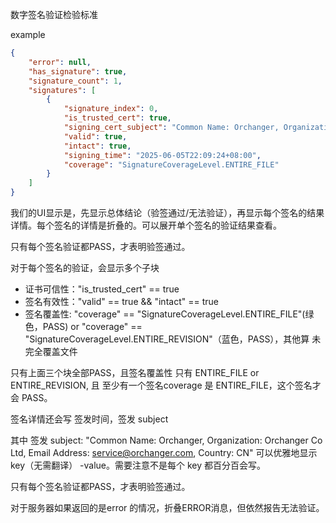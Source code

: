 数字签名验证检验标准

example

```json
{
    "error": null,
    "has_signature": true,
    "signature_count": 1,
    "signatures": [
        {
            "signature_index": 0,
            "is_trusted_cert": true,
            "signing_cert_subject": "Common Name: Orchanger, Organization: Orchanger Co Ltd, Email Address: service@orchanger.com, Country: CN",
            "valid": true,
            "intact": true,
            "signing_time": "2025-06-05T22:09:24+08:00",
            "coverage": "SignatureCoverageLevel.ENTIRE_FILE"
        }
    ]
}
```

我们的UI显示是，先显示总体结论（验签通过/无法验证），再显示每个签名的结果详情。每个签名的详情是折叠的。可以展开单个签名的验证结果查看。

只有每个签名验证都PASS，才表明验签通过。

对于每个签名的验证，会显示多个子块

- 证书可信性："is_trusted_cert" == true
- 签名有效性："valid" == true && "intact" == true  
- 签名覆盖性: "coverage" == "SignatureCoverageLevel.ENTIRE_FILE"(绿色，PASS) or "coverage" == "SignatureCoverageLevel.ENTIRE_REVISION"（蓝色，PASS），其他算 未完全覆盖文件

只有上面三个块全部PASS，且签名覆盖性 只有 ENTIRE_FILE or ENTIRE_REVISION, 且 至少有一个签名coverage 是 ENTIRE_FILE，这个签名才会 PASS。

签名详情还会写 签发时间，签发 subject

其中 签发 subject:  "Common Name: Orchanger, Organization: Orchanger Co Ltd, Email Address: service@orchanger.com, Country: CN" 可以优雅地显示 key（无需翻译） -value。需要注意不是每个 key 都百分百会写。

只有每个签名验证都PASS，才表明验签通过。

对于服务器如果返回的是error 的情况，折叠ERROR消息，但依然报告无法验证。


